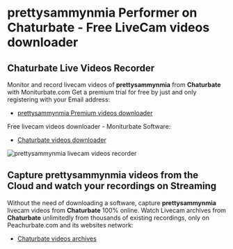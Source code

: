 # prettysammynmia Performer on Chaturbate - Free LiveCam videos downloader

## Chaturbate Live Videos Recorder

Monitor and record livecam videos of **prettysammynmia** from **Chaturbate** with Moniturbate.com
Get a premium trial for free by just and only registering with your Email address:
* [prettysammynmia Premium videos downloader](https://moniturbate.com/request-demo-licence-key.html)

Free livecam videos downloader - Moniturbate Software:
* [Chaturbate videos downloader](https://moniturbate.com/moniturbate-download-software.html)

![prettysammynmia livecam videos recorder](https://peachurnet.com/templates/moniturbate-software.png)


## Capture prettysammynmia videos from the Cloud and watch your recordings on Streaming

Without the need of downloading a software, capture **prettysammynmia** livecam videos from **Chaturbate** 100% online.
Watch Livecam archives from **Chaturbate** unlimitedly from thousands of existing recordings, only on Peachurbate.com and its websites network:
* [Chaturbate videos archives](https://peachurnet.com/)